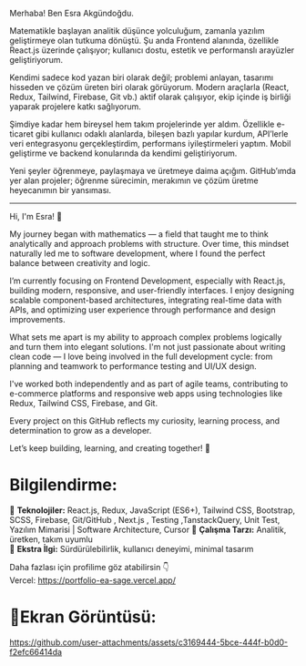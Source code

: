 Merhaba! Ben Esra Akgündoğdu.

Matematikle başlayan analitik düşünce yolculuğum, zamanla yazılım geliştirmeye olan tutkuma dönüştü. Şu anda Frontend alanında, özellikle React.js üzerinde çalışıyor; kullanıcı dostu, estetik ve performanslı arayüzler geliştiriyorum.

Kendimi sadece kod yazan biri olarak değil; problemi anlayan, tasarımı hisseden ve çözüm üreten biri olarak görüyorum. Modern araçlarla (React, Redux, Tailwind, Firebase, Git vb.) aktif olarak çalışıyor, ekip içinde iş birliği yaparak projelere katkı sağlıyorum.

Şimdiye kadar hem bireysel hem takım projelerinde yer aldım. Özellikle e-ticaret gibi kullanıcı odaklı alanlarda, bileşen bazlı yapılar kurdum, API’lerle veri entegrasyonu gerçekleştirdim, performans iyileştirmeleri yaptım. Mobil geliştirme ve backend konularında da kendimi geliştiriyorum.

Yeni şeyler öğrenmeye, paylaşmaya ve üretmeye daima açığım. GitHub’ımda yer alan projeler; öğrenme sürecimin, merakımın ve çözüm üretme heyecanımın bir yansıması.
________________________________________________________________________________________________________________________________________________________________________________________________________________________________________________________________________
Hi, I'm Esra! 👋

My journey began with mathematics — a field that taught me to think analytically and approach problems with structure. Over time, this mindset naturally led me to software development, where I found the perfect balance between creativity and logic.

I’m currently focusing on Frontend Development, especially with React.js, building modern, responsive, and user-friendly interfaces. I enjoy designing scalable component-based architectures, integrating real-time data with APIs, and optimizing user experience through performance and design improvements.

What sets me apart is my ability to approach complex problems logically and turn them into elegant solutions. I'm not just passionate about writing clean code — I love being involved in the full development cycle: from planning and teamwork to performance testing and UI/UX design.

I've worked both independently and as part of agile teams, contributing to e-commerce platforms and responsive web apps using technologies like Redux, Tailwind CSS, Firebase, and Git.

Every project on this GitHub reflects my curiosity, learning process, and determination to grow as a developer.

Let’s keep building, learning, and creating together! 🚀

# Bilgilendirme:
📌 **Teknolojiler:** React.js, Redux, JavaScript (ES6+), Tailwind CSS, Bootstrap, SCSS, Firebase, Git/GitHub , Next.js , Testing ,TanstackQuery, Unit Test, Yazılım Mimarisi | Software Architecture, Cursor
📌 **Çalışma Tarzı:** Analitik, üretken, takım uyumlu   
📌 **Ekstra İlgi:** Sürdürülebilirlik, kullanıcı deneyimi, minimal tasarım

Daha fazlası için profilime göz atabilirsin 👇  
Vercel: https://portfolio-ea-sage.vercel.app/

# 📸Ekran Görüntüsü:

https://github.com/user-attachments/assets/c3169444-5bce-444f-b0d0-f2efc66414da



